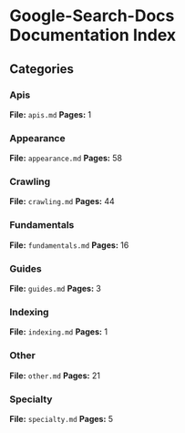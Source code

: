 # Google-Search-Docs Documentation Index

## Categories

### Apis
**File:** `apis.md`
**Pages:** 1

### Appearance
**File:** `appearance.md`
**Pages:** 58

### Crawling
**File:** `crawling.md`
**Pages:** 44

### Fundamentals
**File:** `fundamentals.md`
**Pages:** 16

### Guides
**File:** `guides.md`
**Pages:** 3

### Indexing
**File:** `indexing.md`
**Pages:** 1

### Other
**File:** `other.md`
**Pages:** 21

### Specialty
**File:** `specialty.md`
**Pages:** 5
